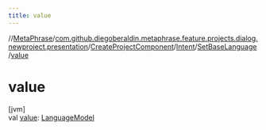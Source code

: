 ```yaml
---
title: value
---
```

//[MetaPhrase](../../../../../index.html)/[com.github.diegoberaldin.metaphrase.feature.projects.dialog.newproject.presentation](../../../index.html)/[CreateProjectComponent](../../index.html)/[Intent](../index.html)/[SetBaseLanguage](index.html)/[value](value.html)



# value



[jvm]\
val [value](value.html): [LanguageModel](../../../../com.github.diegoberaldin.metaphrase.domain.language.data/-language-model/index.html)




